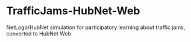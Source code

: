 # TrafficJams-HubNet-Web
NetLogo/HubNet simulation for participatory learning about traffic jams, converted to HubNet Web
